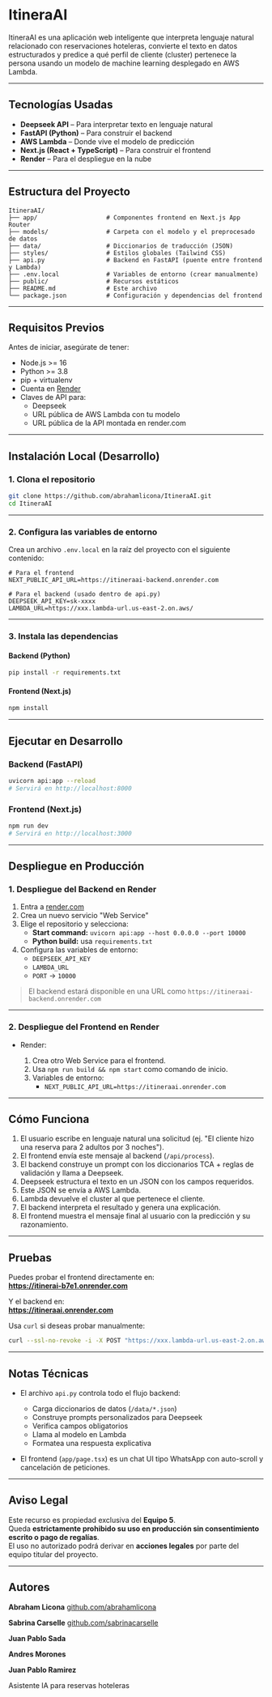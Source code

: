 # ItineraAI

ItineraAI es una aplicación web inteligente que interpreta lenguaje natural relacionado con reservaciones hoteleras, convierte el texto en datos estructurados y predice a qué perfil de cliente (cluster) pertenece la persona usando un modelo de machine learning desplegado en AWS Lambda.

---

## Tecnologías Usadas

- **Deepseek API** – Para interpretar texto en lenguaje natural
- **FastAPI (Python)** – Para construir el backend
- **AWS Lambda** – Donde vive el modelo de predicción
- **Next.js (React + TypeScript)** – Para construir el frontend
- **Render** – Para el despliegue en la nube

---

## Estructura del Proyecto

```
ItineraAI/
├── app/                   # Componentes frontend en Next.js App Router
├── models/                # Carpeta con el modelo y el preprocesado de datos
├── data/                  # Diccionarios de traducción (JSON)
├── styles/                # Estilos globales (Tailwind CSS)
├── api.py                 # Backend en FastAPI (puente entre frontend y Lambda)
├── .env.local             # Variables de entorno (crear manualmente)
├── public/                # Recursos estáticos
├── README.md              # Este archivo
└── package.json           # Configuración y dependencias del frontend
```

---

## Requisitos Previos

Antes de iniciar, asegúrate de tener:

- Node.js >= 16
- Python >= 3.8
- pip + virtualenv
- Cuenta en [Render](https://render.com)
- Claves de API para:
  - Deepseek
  - URL pública de AWS Lambda con tu modelo
  - URL pública de la API montada en render.com

---

## Instalación Local (Desarrollo)

### 1. Clona el repositorio

```bash
git clone https://github.com/abrahamlicona/ItineraAI.git
cd ItineraAI
```

---

### 2. Configura las variables de entorno

Crea un archivo `.env.local` en la raíz del proyecto con el siguiente contenido:

```env
# Para el frontend
NEXT_PUBLIC_API_URL=https://itineraai-backend.onrender.com

# Para el backend (usado dentro de api.py)
DEEPSEEK_API_KEY=sk-xxxx
LAMBDA_URL=https://xxx.lambda-url.us-east-2.on.aws/
```

---

### 3. Instala las dependencias

#### Backend (Python)

```bash
pip install -r requirements.txt
```

#### Frontend (Next.js)

```bash
npm install
```

---

## Ejecutar en Desarrollo

### Backend (FastAPI)

```bash
uvicorn api:app --reload
# Servirá en http://localhost:8000
```

### Frontend (Next.js)

```bash
npm run dev
# Servirá en http://localhost:3000
```

---

## Despliegue en Producción

### 1. Despliegue del Backend en Render

1. Entra a [render.com](https://render.com)
2. Crea un nuevo servicio "Web Service"
3. Elige el repositorio y selecciona:
   - **Start command:** `uvicorn api:app --host 0.0.0.0 --port 10000`
   - **Python build:** usa `requirements.txt`
4. Configura las variables de entorno:
   - `DEEPSEEK_API_KEY`
   - `LAMBDA_URL`
   - `PORT` → `10000`

> El backend estará disponible en una URL como `https://itineraai-backend.onrender.com`

---

### 2. Despliegue del Frontend en Render

- Render:

  1. Crea otro Web Service para el frontend.
  2. Usa `npm run build && npm start` como comando de inicio.
  3. Variables de entorno:
     - `NEXT_PUBLIC_API_URL=https://itineraai.onrender.com`

---

## Cómo Funciona

1. El usuario escribe en lenguaje natural una solicitud (ej. "El cliente hizo una reserva para 2 adultos por 3 noches").
2. El frontend envía este mensaje al backend (`/api/process`).
3. El backend construye un prompt con los diccionarios TCA + reglas de validación y llama a Deepseek.
4. Deepseek estructura el texto en un JSON con los campos requeridos.
5. Este JSON se envía a AWS Lambda.
6. Lambda devuelve el cluster al que pertenece el cliente.
7. El backend interpreta el resultado y genera una explicación.
8. El frontend muestra el mensaje final al usuario con la predicción y su razonamiento.

---

## Pruebas

Puedes probar el frontend directamente en:  
**https://itinerai-b7e1.onrender.com**

Y el backend en:  
**https://itineraai.onrender.com**

Usa `curl` si deseas probar manualmente:

```bash
curl --ssl-no-revoke -i -X POST "https://xxx.lambda-url.us-east-2.on.aws/" -H "Content-Type: application/json" -d "{\"h_num_per\":2,\"h_num_adu\":2,\"h_num_men\":0,\"h_num_noc\":3,\"h_tot_hab\":1,\"h_tfa_total\":1200,\"ID_Tipo_Habitacion\":25,\"ID_canal\":10,\"ID_Pais_Origen\":157,\"ID_Segmento_Comp\":14,\"ID_Agencia\":112}"
```

---

## Notas Técnicas

- El archivo `api.py` controla todo el flujo backend:

  - Carga diccionarios de datos (`/data/*.json`)
  - Construye prompts personalizados para Deepseek
  - Verifica campos obligatorios
  - Llama al modelo en Lambda
  - Formatea una respuesta explicativa

- El frontend (`app/page.tsx`) es un chat UI tipo WhatsApp con auto-scroll y cancelación de peticiones.

---

## Aviso Legal

Este recurso es propiedad exclusiva del **Equipo 5**.  
Queda **estrictamente prohibido su uso en producción sin consentimiento escrito o pago de regalías**.  
El uso no autorizado podrá derivar en **acciones legales** por parte del equipo titular del proyecto.

---

## Autores

**Abraham Licona** [github.com/abrahamlicona](https://github.com/abrahamlicona)

**Sabrina Carselle** [github.com/sabrinacarselle](https://github.com/sabrinacarselle)

**Juan Pablo Sada**

**Andres Morones**

**Juan Pablo Ramirez**


Asistente IA para reservas hoteleras

